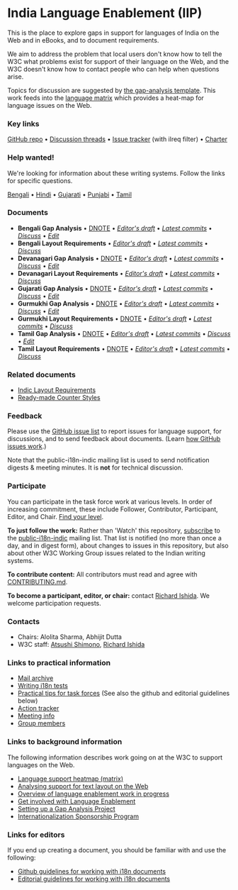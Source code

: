 # India Language Enablement (IIP)

This is the place to explore gaps in support for languages of India on the Web and in eBooks, and to document requirements.

We aim to address the problem that local users don't know how to tell the W3C what problems exist for support of their language on the Web, and the W3C doesn't know how to contact people who can help when questions arise.

Topics for discussion are suggested by [the gap-analysis template](https://www.w3.org/International/i18n-activity/templates/gap-analysis/gap-analysis_template.html). This work feeds into the [language matrix](https://www.w3.org/International/typography/gap-analysis/language-matrix.html) which provides a heat-map for language issues on the Web.


### Key links
[GitHub repo](https://github.com/w3c/iip) • [Discussion threads](https://github.com/w3c/iip/issues) • [Issue tracker](https://www.w3.org/International/i18n-activity/textlayout/?filter=ilreq) (with ilreq filter) • [Charter](https://www.w3.org/International/iip/charter/)



### Help wanted! ###
We're looking for information about these writing systems. Follow the links for specific questions.

[Bengali](https://github.com/w3c/iip/issues?q=is%3Aissue+is%3Aopen+label%3Al%3Abn+label%3Aquestion) • [Hindi](https://github.com/w3c/iip/issues?q=is%3Aissue+is%3Aopen+label%3Al%3Ahi+label%3Aquestion) • [Gujarati](https://github.com/w3c/iip/issues?q=is%3Aissue+is%3Aopen+label%3Al%3Agu+label%3Aquestion) • [Punjabi](https://github.com/w3c/iip/issues?q=is%3Aissue+is%3Aopen+label%3Al%3Apa-guru+label%3Aquestion) • [Tamil](https://github.com/w3c/iip/issues?q=is%3Aissue+is%3Aopen+label%3Al%3Ata+label%3Aquestion)



### Documents
- **Bengali Gap Analysis** • [DNOTE](https://www.w3.org/TR/beng-gap) • [*Editor's draft*](https://www.w3.org/International/ilreq/gap-analysis/beng-gap) • [*Latest commits*](https://github.com/w3c/iip/commits/gh-pages/gap-analysis/beng-gap.html) • [*Discuss*](https://github.com/w3c/iip/labels/l:bengali) • [*Edit*](https://github.com/w3c/iip/labels/doc%3Abeng)
- **Bengali Layout Requirements** • [*Editor's draft*](https://www.w3.org/International/ilreq/bengali/) • [*Latest commits*](https://github.com/w3c/iip/commits/gh-pages/bengali/index.html) • [*Discuss*](https://github.com/w3c/iip/labels/l:bengali)
- **Devanagari Gap Analysis** • [DNOTE](https://www.w3.org/TR/deva-gap) • [*Editor's draft*](https://www.w3.org/International/ilreq/gap-analysis/deva-gap) • [*Latest commits*](https://github.com/w3c/iip/commits/gh-pages/gap-analysis/deva-gap.html) • [*Discuss*](https://github.com/w3c/iip/labels/l:devanagari) • [*Edit*](https://github.com/w3c/iip/labels/doc%3Adeva)
- **Devanagari Layout Requirements** • [*Editor's draft*](https://www.w3.org/International/ilreq/devanagari/) • [*Latest commits*](https://github.com/w3c/iip/commits/gh-pages/devanagari/index.html) • [*Discuss*](https://github.com/w3c/iip/labels/l:devanagari)
- **Gujarati Gap Analysis** • [DNOTE](https://www.w3.org/TR/gujr-gap) • [*Editor's draft*](https://www.w3.org/International/ilreq/gap-analysis/gujr-gap) • [*Latest commits*](https://github.com/w3c/iip/commits/gh-pages/gap-analysis/gujr-gap.html) • [*Discuss*](https://github.com/w3c/iip/labels/l:gujr) • [*Edit*](https://github.com/w3c/iip/labels/doc%3Agujr)
- **Gurmukhi Gap Analysis** • [DNOTE](https://www.w3.org/TR/guru-gap) • [*Editor's draft*](https://www.w3.org/International/ilreq/gap-analysis/guru-gap) • [*Latest commits*](https://github.com/w3c/iip/commits/gh-pages/gap-analysis/guru-gap.html) • [*Discuss*](https://github.com/w3c/iip/labels/l:guru) • [*Edit*](https://github.com/w3c/iip/labels/doc%3Aguru)
- **Gurmukhi Layout Requirements** • [DNOTE](https://www.w3.org/TR/guru-lreq) • [*Editor's draft*](https://www.w3.org/International/ilreq/gurmukhi/) • [*Latest commits*](https://github.com/w3c/iip/commits/gh-pages/gurmukhi/index.html) • [*Discuss*](https://github.com/w3c/iip/labels/l:guru)
- **Tamil Gap Analysis** • [DNOTE](https://www.w3.org/TR/taml-gap) • [*Editor's draft*](https://www.w3.org/International/ilreq/gap-analysis/taml-gap) • [*Latest commits*](https://github.com/w3c/iip/commits/gh-pages/gap-analysis/taml-gap.html) • [*Discuss*](https://github.com/w3c/iip/labels/l:tamil) • [*Edit*](https://github.com/w3c/iip/labels/doc%3Ataml)
- **Tamil Layout Requirements** • [DNOTE](https://www.w3.org/TR/ilreq-taml) • [*Editor's draft*](https://www.w3.org/International/ilreq/tamil/) • [*Latest commits*](https://github.com/w3c/iip/commits/gh-pages/tamil/index.html) • [*Discuss*](https://github.com/w3c/iip/labels/l:tamil)


### Related documents
- [Indic Layout Requirements](https://www.w3.org/TR/ilreq/)
- [Ready-made Counter Styles](https://www.w3.org/TR/predefined-counter-styles/)


### Feedback
Please use the [GitHub issue list](https://github.com/w3c/iip/issues) to report issues for language support, for discussions, and to send feedback about documents. (Learn [how GitHub issues work](https://www.w3.org/International/i18n-activity/guidelines/issues.html).)

Note that the public-i18n-indic mailing list is used to send notification digests & meeting minutes. It is **not** for technical discussion.


### Participate
You can participate in the task force work at various levels. In order of increasing commitment, these include Follower, Contributor, Participant, Editor, and Chair. [Find your level](https://www.w3.org/International/i18n-drafts/pages/task_force_roles).

**To just follow the work:** Rather than 'Watch' this repository, [subscribe](mailto:public-i18n-indic-request@w3.org?subject=subscribe) to the [public-i18n-indic](https://lists.w3.org/Archives/Public/public-i18n-indic/) mailing list. That list is notified (no more than once a day, and in digest form), about changes to issues in this repository, but also about other W3C Working Group issues related to the Indian writing systems.

**To contribute content:** All contributors must read and agree with [CONTRIBUTING.md](CONTRIBUTING.md).

**To become a participant, editor, or chair:** contact [Richard Ishida](mailto:ishida@w3.org). We welcome participation requests.


### Contacts

- Chairs: Alolita Sharma, Abhijit Dutta
- W3C staff: [Atsushi Shimono](mailto:atsushi@w3.org), [Richard Ishida](mailto:ishida@w3.org)


### Links to practical information
- [Mail archive](https://lists.w3.org/Archives/Public/public-i18n-indic/)
- [Writing i18n tests](https://github.com/w3c/i18n-activity/wiki/Writing-i18n-tests)
- [Practical tips for task forces](https://www.w3.org/International/i18n-activity/guidelines/process.html) (See also the github and editorial guidelines below)
- [Action tracker](https://www.w3.org/International/groups/indic-layout/track/actions/open)
- [Meeting info](https://www.w3.org/2017/07/ilreq-meeting-info.html)
- [Group members](https://www.w3.org/2000/09/dbwg/details?group=104979&public=1) 


### Links to background information
The following information describes work going on at the W3C to support languages on the Web.
- [Language support heatmap (matrix)](https://www.w3.org/International/typography/gap-analysis/language-matrix.html)
- [Analysing support for text layout on the Web](https://www.w3.org/International/i18n-drafts/nav/languagedev)
- [Overview of language enablement work in progress](https://www.w3.org/International/i18n-drafts/nav/languagedev)
- [Get involved with Language Enablement](https://www.w3.org/International/i18n-drafts/pages/languagedev_participation)
- [Setting up a Gap Analysis Project](https://github.com/w3c/typography/wiki/Setting-up-a-Gap-Analysis-Project)
- [Internationalization Sponsorship Program](https://www.w3.org/International/sponsorship/)


### Links for editors
If you end up creating a document, you should be familiar with and use the following:

- [Github guidelines for working with i18n documents](https://www.w3.org/International/i18n-activity/guidelines/github)
- [Editorial guidelines for working with i18n documents](https://www.w3.org/International/i18n-activity/guidelines/editing)
